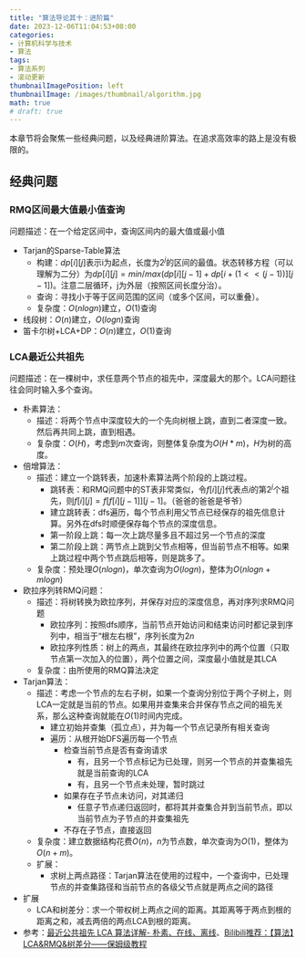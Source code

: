```yaml
---
title: "算法导论其十：进阶篇"
date: 2023-12-06T11:04:53+08:00
categories:
- 计算机科学与技术
- 算法
tags:
- 算法系列
- 滚动更新
thumbnailImagePosition: left
thumbnailImage: /images/thumbnail/algorithm.jpg
math: true
# draft: true
---
```

本章节将会聚焦一些经典问题，以及经典进阶算法。在追求高效率的路上是没有极限的。
<!--more-->
## 经典问题
### RMQ区间最大值最小值查询
问题描述：在一个给定区间中，查询区间内的最大值或最小值
- Tarjan的Sparse-Table算法
    - 构建：$dp[i][j]$表示i为起点，长度为$2^j$的区间的最值。状态转移方程（可以理解为二分）为$dp[i][j]=min/max(dp[i][j-1]+dp[i+(1<<(j-1))][j-1])$。注意二层循环，j为外层（按照区间长度分治）。
    - 查询：寻找小于等于区间范围的区间（或多个区间，可以重叠）。
    - 复杂度：$O(nlogn)$建立，$O(1)$查询
- 线段树：$O(n)$建立，$O(logn)$查询
- 笛卡尔树+LCA+DP：$O(n)$建立，$O(1)$查询

### LCA最近公共祖先
问题描述：在一棵树中，求任意两个节点的祖先中，深度最大的那个。LCA问题往往会同时输入多个查询。
- 朴素算法：
    - 描述：将两个节点中深度较大的一个先向树根上跳，直到二者深度一致。然后再共同上跳，直到相遇。
    - 复杂度：$O(H)$，考虑到$m$次查询，则整体复杂度为$O(H*m)$，$H$为树的高度。
- 倍增算法：
    - 描述：建立一个跳转表，加速朴素算法两个阶段的上跳过程。
        - 跳转表：和RMQ问题中的ST表非常类似，令$f[i][j]$代表点$i$的第$2^j$个祖先，则$f[i][j]=f[f[i][j-1]][j-1]$。（爸爸的爸爸是爷爷）
        - 建立跳转表：dfs遍历，每个节点利用父节点已经保存的祖先信息计算。另外在dfs时顺便保存每个节点的深度信息。
        - 第一阶段上跳：每一次上跳尽量多且不超过另一个节点的深度
        - 第二阶段上跳：两节点上跳到父节点相等，但当前节点不相等。如果上跳过程中两个节点跳后相等，则是跳多了。
    - 复杂度：预处理$O(nlog n)$，单次查询为$O(log n)$，整体为$O(n log n + m log n)$
- 欧拉序列转RMQ问题：
    - 描述：将树转换为欧拉序列，并保存对应的深度信息，再对序列求RMQ问题
        - 欧拉序列：按照dfs顺序，当前节点开始访问和结束访问时都记录到序列中，相当于“根左右根”，序列长度为$2n$
        - 欧拉序列性质：树上的两点，其最终在欧拉序列中的两个位置（只取节点第一次加入的位置），两个位置之间，深度最小值就是其LCA
    - 复杂度：由所使用的RMQ算法决定
- Tarjan算法：
    - 描述：考虑一个节点的左右子树，如果一个查询分别位于两个子树上，则LCA一定就是当前的节点。如果用并查集来合并保存节点之间的祖先关系，那么这种查询就能在$O(1)$时间内完成。
        - 建立初始并查集（孤立点），并为每一个节点记录所有相关查询
        - 遍历：从根开始DFS遍历每一个节点
            - 检查当前节点是否有查询请求
                - 有，且另一个节点标记为已处理，则另一个节点的并查集祖先就是当前查询的LCA
                - 有，且另一个节点未处理，暂时跳过
            - 如果存在子节点未访问，对其递归
                - 任意子节点递归返回时，都将其并查集合并到当前节点，即以当前节点为子节点的并查集祖先
            - 不存在子节点，直接返回
    - 复杂度：建立数据结构花费$O(n)$，$n$为节点数，单次查询为$O(1)$，整体为$O(n+m)$。
    - 扩展：
        - 求树上两点路径：Tarjan算法在使用的过程中，一个查询中，已处理节点的并查集路径和当前节点的各级父节点就是两点之间的路径
- 扩展
    - LCA和树差分：求一个带权树上两点之间的距离。其距离等于两点到根的距离之和，减去两倍的两点LCA到根的距离。
- 参考：[最近公共祖先 LCA 算法详解- 朴素、在线、离线](https://blog.csdn.net/qq_43332980/article/details/107437070)、[Bilibili推荐：【算法】LCA&RMQ&树差分——保姆级教程](https://www.bilibili.com/video/BV1nE411L7rz)